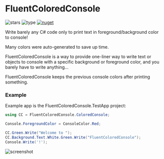 # FluentColoredConsole
![stars](https://img.shields.io/github/stars/winscripter/FluentColoredConsole)
![type](https://img.shields.io/badge/type-colored_console-blue)
[![nuget](https://img.shields.io/badge/nuget-open-red)](https://nuget.org/packages/FluentColoredConsole)

Write barely any C# code only to print text in foreground/background color to console!

Many colors were auto-generated to save up time.

FluentColoredConsole is a way to provide one-liner way to write text or objects to console
with a specific background or foreground color, and you barely have to write anything...

FluentColoredConsole keeps the previous console colors after printing something.

### Example
Example app is the FluentColoredConsole.TestApp project:
```cs
using CC = FluentColoredConsole.ColoredConsole;

Console.ForegroundColor = ConsoleColor.Red;

CC.Green.Write("Welcome to ");
CC.Background.Text.White.Green.Write("FluentColoredConsole");
Console.Write('!');
```

![screenshot](https://github.com/winscripter/FluentColoredConsole/assets/142818255/265e3b7c-9289-4082-99b1-abba0baf820f)

